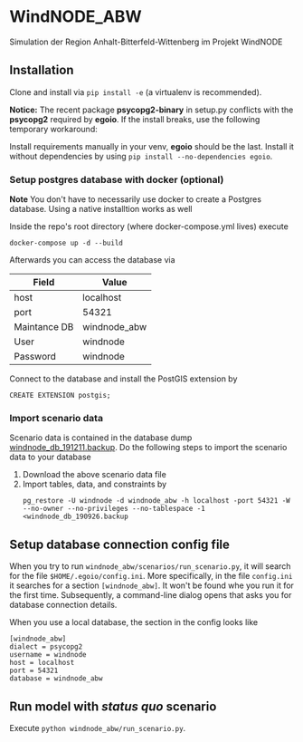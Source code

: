 # WindNODE_ABW
Simulation der Region Anhalt-Bitterfeld-Wittenberg im Projekt WindNODE

## Installation

Clone and install via `pip install -e` (a virtualenv is recommended).

**Notice:** The recent package **psycopg2-binary** in setup.py conflicts with the
**psycopg2** required by **egoio**. If the install breaks, use the following
temporary workaround:

Install requirements manually in your venv, **egoio** should be the last.
Install it without dependencies by using `pip install --no-dependencies
egoio`.

### Setup postgres database with docker (optional)

**Note** You don't have to necessarily use docker to create a Postgres database. Using a native installtion works as well

Inside the repo's root directory (where docker-compose.yml lives) execute

```
docker-compose up -d --build
```

Afterwards you can access the database via

| Field | Value |
|---|---|
| host | localhost |
| port | 54321 |
| Maintance DB | windnode_abw |
| User | windnode |
| Password | windnode |

Connect to the database and install the PostGIS extension by

```
CREATE EXTENSION postgis;
```

### Import scenario data

Scenario data is contained in the database dump [windnode_db_191211.backup](https://next.rl-institut.de/s/qtkez7fgYseqTSG). Do the following steps to import the scenario data to your database

1. Download the above scenario data file
2. Import tables, data, and constraints by 
   ```
   pg_restore -U windnode -d windnode_abw -h localhost -port 54321 -W --no-owner --no-privileges --no-tablespace -1  <windnode_db_190926.backup
   ```

## Setup database connection config file

When you try to run `windnode_abw/scenarios/run_scenario.py`, it will search for 
the file `$HOME/.egoio/config.ini`. More specifically, in the file `config.ini` 
it searches for a section `[windnode_abw]`. It won't be found whe you run it for
the first time. Subsequently, a command-line dialog opens that asks you for database
connection details.

When you use a local database, the section in the config looks like

```
[windnode_abw]
dialect = psycopg2
username = windnode
host = localhost
port = 54321
database = windnode_abw
```

## Run model with _status quo_ scenario

Execute `python windnode_abw/run_scenario.py`.
